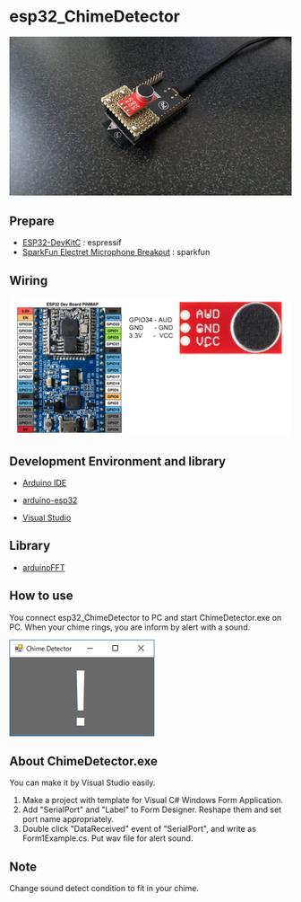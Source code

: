 # esp32_ChimeDetector
![board](doc/board.jpg)

## Prepare
- [ESP32-DevKitC](https://www.espressif.com/en/products/hardware/esp32-devkitc/overview)  : espressif
- [SparkFun Electret Microphone Breakout](https://www.sparkfun.com/products/12758) : sparkfun

## Wiring
![wiring1](doc/wiring1.png)

## Development Environment and library
- [Arduino IDE](https://www.arduino.cc/en/main/software)
- [arduino-esp32](https://github.com/espressif/arduino-esp32)

- [Visual Studio](https://www.microsoft.com/ja-jp/dev/default.aspx)

## Library
- [arduinoFFT](https://github.com/kosme/arduinoFFT)

## How to use
You connect esp32_ChimeDetector to PC and start ChimeDetector.exe on PC.
When your chime rings, you are inform by alert with a sound.

![alert](doc/alert.jpg)

## About ChimeDetector.exe
You can make it by Visual Studio easily.
1. Make a project with template for Visual C# Windows Form Application.
2. Add "SerialPort" and "Label" to Form Designer. Reshape them and set port name appropriately.
3. Double click "DataReceived" event of "SerialPort", and write as Form1Example.cs. Put wav file for alert sound.

## Note
Change sound detect condition to fit in your chime.
